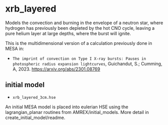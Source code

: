 # xrb_layered

Models the convection and burning in the envelope of a neutron star, where hydrogen
has previously been depleted by the hot CNO cycle, leaving a pure helium layer at 
large depths, where the burst will ignite.

This is the multidimensional version of a calculation previously done in MESA in:

  * `The imprint of convection on Type I X-ray bursts: Pauses in photospheric
     radius expansion lightcurves`, Guichandut, S.; Cumming, A, 2023. 
     https://arxiv.org/abs/2301.08769


## initial model

* `xrb_layered_3cm.hse`

An initial MESA model is placed into eulerian HSE using the lagrangian_planar routines
from AMREX/initial_models. More detail in create_initial_model/readme.

